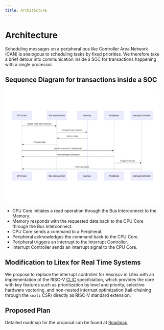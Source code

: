 ```yaml
---
title: Architecture
---
```


Architecture
============

Scheduling messages on a peripheral bus like Controller Area Network (CAN) is analogous to scheduling tasks by fixed priorities. We therefore take a brief detour into communication inside a SOC for transactions happening with a single processor.

## Sequence Diagram for transactions inside a SOC

![logo](./attachment/litex-sequence-daigram.png)


- CPU Core initiates a read operation through the Bus Interconnect to the Memory.
- Memory responds with the requested data back to the CPU Core through the Bus Interconnect.
- CPU Core sends a command to a Peripheral.
- Peripheral acknowledges the command back to the CPU Core.
- Peripheral triggers an interrupt to the Interrupt Controller.
- Interrupt Controller sends an interrupt signal to the CPU Core.


## Modification to Litex for Real Time Systems

 We propose to replace the interrupt controller for Vexriscv in Litex with an implementation of the RISC-V [CLIC](https://github.com/riscv/riscv-fast-interrupt/blob/master/clic.adoc) specifciation, which provides the core with key features such as prioritization by level and priority, selective hardware vectoring, and non-nested interrupt optimization (tail-chaining through the `xnxti` CSR) directly as RISC-V standard extension.

## Proposed Plan

Detailed roadmap for the proposal can be found at [Roadmap](./Roadmap.md).

